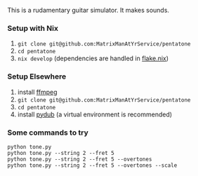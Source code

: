 This is a rudamentary guitar simulator.  It makes sounds.

### Setup with Nix

1. `git clone git@github.com:MatrixManAtYrService/pentatone`
2. `cd pentatone`
3. `nix develop` (dependencies are handled in [flake.nix](flake.nix))

### Setup Elsewhere

1. install [ffmpeg](https://www.ffmpeg.org/)
2. `git clone git@github.com:MatrixManAtYrService/pentatone`
3. `cd pentatone`
4. install [pydub](https://github.com/jiaaro/pydub) (a virtual environment is recommended)

### Some commands to try

```shell
python tone.py
python tone.py --string 2 --fret 5
python tone.py --string 2 --fret 5 --overtones
python tone.py --string 2 --fret 5 --overtones --scale
```
